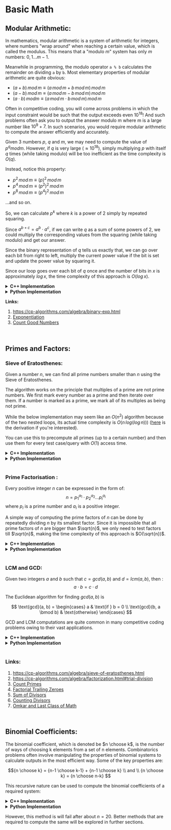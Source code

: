 # Basic Math
## Modular Arithmetic:
   
In mathematics, modular arithmetic is a system of arithmetic for integers, where numbers "wrap around" when reaching a certain value, which is called the modulus. This means that a "modulo $m$" system has only $m$ numbers: $0, 1 ... m - 1$.

Meanwhile in programming, the modulo operator `a % b` calculates the remainder on dividing `a` by `b`. Most elementary properties of modular arithmetic are quite obvious:
- $`(a + b) \, mod \, m \equiv (a \, mod \, m + b \, mod \, m) \, mod \, m`$
- $`(a - b) \, mod \, m \equiv (a \, mod \, m - b \, mod \, m) \, mod \, m`$
- $`(a \cdot b) \, mod m \equiv (a \, mod \, m \cdot b \, mod \, m) \, mod \, m`$

Often in competitive coding, you will come across problems in which the input constraint would be such that the output exceeds even $10^{18}$! And such problems often ask you to output the answer modulo m where m is a large number like $10^9+7$. In such scenarios, you would require modular arithmetic to compute the answer efficiently and accurately.  
   
Given 3 numbers $p$, $q$ and $m$, we may need to compute the value of $p^q mod m$. However, if $q$ is very large ($\approx 10^{18}$), simply multiplying $p$ with itself $q$ times (while taking modulo) will be too inefficient as the time complexity is $O(q)$.

Instead, notice this property:
- $`p^2 \, mod \, m \equiv (p)^2 \, mod \, m`$
- $`p^4 \, mod \, m \equiv (p^2)^2 \, mod \, m`$
- $`p^8 \, mod \, m \equiv (p^4)^2 \, mod \, m`$

...and so on.

So, we can calculate $p^k$ where $k$ is a power of 2 simply by repeated squaring.

Since $a^{b+c} = a^b \cdot a^c$, if we can write $q$ as a sum of some powers of 2, we could multiply the corresponding values from the squaring (while taking modulo) and get our answer.

Since the binary representation of $q$ tells us exactly that, we can go over each bit from right to left, multiply the current power value if the bit is set and update the power value by squaring it.

Since our loop goes over each bit of $q$ once and the number of bits in $x$ is approximately $`log \, x`$, the time complexity of this approach is $`O(log \, x)`$.

<details>
<summary><b>C++ Implementation</b></summary>

```cpp
long long mod_exp(long long p, long long q , long long m)
{
    long long ans = 1;
    // stores the current value of p^k where k is a power of 2 representing the current bit
    long long cur = p;

    while (q != 0)
    {
        // if last bit is 1, multiply cur to ans
        if (q % 2 == 1)
            ans = (ans * cur) % m;

        // remove last bit
        q /= 2;
		        
        // update cur by squaring
        cur = (cur * cur) % m;
    }
    return ans;	
}
```
</details>

<details>
<summary><b>Python Implementation</b></summary>

```py
def expo(p, q, m):
    ans = 1
    # stores the current value of p^k where k is a power of 2 representing the current bit
    cur = p

    while q != 0:
        # If q is odd, multiply p with ans
        if q % 2 == 1:
            ans = (ans * cur) % m

        # remove last bit
        q /= 2

        # update cur by squaring
        cur = (cur * cur) % m
         
    return ans
```
</details>

**Links:** 
1. https://cp-algorithms.com/algebra/binary-exp.html
2. [Exponentiation](https://cses.fi/problemset/task/1095)
3. [Count Good Numbers](https://leetcode.com/problems/count-good-numbers/)

<br>

## Primes and Factors:

### Sieve of Eratosthenes: 

Given a number $n$, we can find all prime numbers smaller than $n$ using the Sieve of Eratosthenes.

The algorithm works on the principle that multiples of a prime are not prime numbers. We first mark every number as a prime and then iterate over them. If a number is marked as a prime, we mark all of its multiples as being not prime. 

While the below implementation may seem like an $O(n^2)$ algorithm because of the two nested loops, its actual time complexity is $`O(n \, log(log \, n)))`$  ([here](https://cp-algorithms.com/algebra/sieve-of-eratosthenes.html#asymptotic-analysis) is the derivation if you're interested).

You can use this to precompute all primes (up to a certain number) and then use them for every test case/query with $O(1)$ access time.

<details>
<summary><b>C++ Implementation</b></summary>

```cpp
// prime[i] = 1 if prime, 0 if not
// first, we mark everything as prime
vector<bool> prime (n+1, 1);
prime[1] = 0;
prime[0] = 0;
for (int i = 2; i <= n; i++)
{
    if (!prime[i]) continue;
    // Here, we know i is prime
    // The multiples of i below i^2 would have already been marked previously under the other prime factor (that would be smaller than i) and so we start marking from i^2
    for (int j = i * i; j <= n; j += i)
        prime[j] = 0;
}
```
</details>

<details>
<summary><b>Python Implementation</b></summary>

```py
# prime[i] = True if prime, False if not
# first, we mark everything as prime
n = 100
prime = [True] * (n + 1)
prime[0] = False
prime[1] = False
for i in range(2, n + 1):
    if not prime[i]:
        continue
    # Here, we know i is prime
    # The multiples of i below i^2 would have already been marked previously under the other prime factor (that would be smaller than i) and so we start marking from i^2
    j = i * i
    while j <= n:
        prime[j] = False
        j += i
```
</details>

<br>

### Prime Factorisation : 

Every positive integer $n$ can be expressed in the form of: 
$$n = p_1^{a_1} \cdot p_2^{a_2} ... p_i^{a_i}$$
where $p_i$ is a prime number and $a_i$ is a positive integer.

A simple way of computing the prime factors of $n$ can be done by repeatedly dividing $n$ by its smallest factor. Since it is impossible that all prime factors of $n$ are bigger than 
$\sqrt{n}$, we only need to test factors till $\sqrt{n}$, making the time complexity of this approach is $O(\sqrt{n})$.

<details>
<summary><b>C++ Implementation</b></summary>

```cpp
vector<int> fact(int n) 
{
    vector<int> pf;
    // Iterate over all possible divisors from 2 to sqrt(n)
    for (int i = 2; i * i <= n; i++) 
    {
	    // as long as it is a factor, repeatedly divide it out
        while (n % i == 0) 
        {
            pf.push_back(i);
            n /= i;
        }
    }
    // if we could not find any factors from 2 to sqrt(n), the number itself is prime
    if (n > 1) 
        pf.push_back(n); 
    return pf;
}
```
</details>

<details>
<summary><b>Python Implementation</b></summary>

```py
def fact(n):
    pf = []
    # Iterate over all possible divisors from 2 to sqrt(n)
    i = 2
    while i * i <= n:
	    # as long as it is a factor, repeatedly divide it out
        while n % i == 0:
            pf.append(i)
            n //= i
        i += 1
    # if we could not find any factors from 2 to sqrt(n), the number itself is prime
    if n > 1: 
        pf.append(n)
    return pf
```
</details>

<br>

### LCM and GCD: 

Given two integers $a$ and $b$ such that $c = gcd(a,b)$ and $d = lcm(a,b)$, then :  
$$a \cdot b = c \cdot d$$

The Euclidean algorithm for finding $gcd(a,b)$ is 

```math

\text{gcd}(a, b) =
\begin{cases}
    a & \text{if } b = 0 \\
    \text{gcd}(b, a \bmod b) & \text{otherwise}
\end{cases}


```

GCD and LCM computations are quite common in many competitive coding problems owing to their vast applications. 

<details>
<summary><b>C++ Implementation</b></summary>

```cpp
int gcd(int a, int b)
{
    return b == 0 ? a : gcd(b, a % b); 
}
```
</details>

<details>
<summary><b>Python Implementation</b></summary>

```py
def gcd(a, b):
    return b == 0 ? a : gcd(b, a % b)
```
</details>

<br>

### Links:
1. https://cp-algorithms.com/algebra/sieve-of-eratosthenes.html
2. https://cp-algorithms.com/algebra/factorization.html#trial-division
3. [Count Primes](https://leetcode.com/problems/count-primes/)
4. [Factorial Trailing Zeroes](https://leetcode.com/problems/factorial-trailing-zeroes/)
5. [Sum of Divisors](https://cses.fi/problemset/task/1082)
6. [Counting Divisors](https://cses.fi/problemset/task/1713)
7. [Omkar and Last Class of Math](https://codeforces.com/problemset/problem/1372/B)

<br>

## Binomial Coefficients:
The binomial coefficient, which is denoted be $n \choose k$, is the number of ways of choosing k elements from a set of n elements. Combinatorics problems often involve manipulating the properties of binomial systems to calculate outputs in the most efficient way. Some of the key properties are:

```math
{n \choose k} = {n-1 \choose k-1} + {n-1 \choose k} \\
and \\
{n \choose k} = {n \choose n-k}  
```

This recursive nature can be used to compute the binomial coefficients of a required system: 

<details>
<summary><b>C++ Implementation</b></summary>
  
```cpp
int choose(int n, int k)
{
    // n choose 0 = n choose n = 1
    if k == 0 or k == n:
        return 1
    return choose(n - 1, k - 1) + choose(n - 1, k);      
}
```
</details>

<details>
<summary><b>Python Implementation</b></summary>
  
```py
def choose(n, k):
    # n choose 0 = n choose n = 1
    if k == 0 or k == n: 
        return 1
    return choose(n - 1, k - 1) + choose(n - 1, k)
```
</details>

However, this method is will fail after about $n = 20$. Better methods that are required to compute the same will be explored in further sections.
